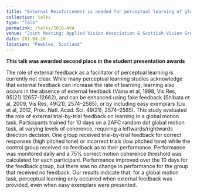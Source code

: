 ```yaml
---
title: "External Reinforcement is needed for perceptual learning of global motion."
collection: talks
type: "Talk"
permalink: /talks/2016-AVA
venue: "Joint Meeting: Applied Vision Association & Scottish Vision Group"
date: 201-04-10
location: "Peebles, Scotland"
---
```


**This talk was awarded second place in the student presentation awards**

The role of external feedback as a facilitator of perceptual learning is currently not clear. While many perceptual learning studies acknowledge that external feedback can increase the rate of learning, learning also occurs in the absence of external feedback (Vaina et al, 1998, Vis Res, 95(21) 12657-12662), and can be enhanced using fake feedback (Shibata et al, 2009, Vis Res, 49(21), 2574–2585), or by including easy exemplars (Liu et al, 2012, Proc. Natl. Acad. Sci. 49(21), 2574–2585).  This study evaluated the role of external trial-by-trial feedback on learning in a global motion task.  Participants trained for 10 days on a 2AFC random dot global motion task, at varying levels of coherence, requiring a leftwards/rightwards direction decision. One group received trial-by-trial feedback for correct responses (high pitched tone) or incorrect trials (low pitched tone) while the control group received no feedback as to their performance.   Performance was monitored daily and a 75% correct motion coherence threshold was calculated for each participant.  Performance improved over the 10 days for the feedback group, but there was no change in performance for the group that received no feedback.  Our results indicate that, for a global motion task, perceptual learning only occurred when external feedback was provided, even when easy exemplars were presented.
